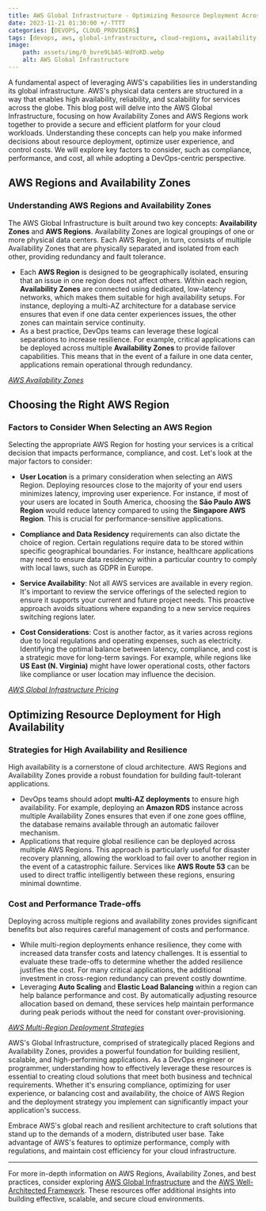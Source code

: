 ```yaml
---
title: AWS Global Infrastructure - Optimizing Resource Deployment Across Regions 
date: 2023-11-21 01:30:00 +/-TTTT
categories: [DEVOPS, CLOUD_PROVIDERS]
tags: [devops, aws, global-infrastructure, cloud-regions, availability-zones, cost-optimization, cloud-infrastructure, high-availability, resource-deployment, compliance-management, multi-az, disaster-recovery, aws-regions, cloud-resilience, auto-scaling, cloud-providers]
image:
    path: assets/img/0_bvre9LbAS-WdYoKD.webp
    alt: AWS Global Infrastructure 
---
```


A fundamental aspect of leveraging AWS's capabilities lies in understanding its global infrastructure. AWS's physical data centers are structured in a way that enables high availability, reliability, and scalability for services across the globe. This blog post will delve into the AWS Global Infrastructure, focusing on how Availability Zones and AWS Regions work together to provide a secure and efficient platform for your cloud workloads. Understanding these concepts can help you make informed decisions about resource deployment, optimize user experience, and control costs. We will explore key factors to consider, such as compliance, performance, and cost, all while adopting a DevOps-centric perspective.

## AWS Regions and Availability Zones

### Understanding AWS Regions and Availability Zones
The AWS Global Infrastructure is built around two key concepts: **Availability Zones** and **AWS Regions**. Availability Zones are logical groupings of one or more physical data centers. Each AWS Region, in turn, consists of multiple Availability Zones that are physically separated and isolated from each other, providing redundancy and fault tolerance.

- Each **AWS Region** is designed to be geographically isolated, ensuring that an issue in one region does not affect others. Within each region, **Availability Zones** are connected using dedicated, low-latency networks, which makes them suitable for high availability setups. For instance, deploying a multi-AZ architecture for a database service ensures that even if one data center experiences issues, the other zones can maintain service continuity.
- As a best practice, DevOps teams can leverage these logical separations to increase resilience. For example, critical applications can be deployed across multiple **Availability Zones** to provide failover capabilities. This means that in the event of a failure in one data center, applications remain operational through redundancy.

*[AWS Availability Zones](https://aws.amazon.com/about-aws/global-infrastructure/availability-zones/)*

## Choosing the Right AWS Region

### Factors to Consider When Selecting an AWS Region
Selecting the appropriate AWS Region for hosting your services is a critical decision that impacts performance, compliance, and cost. Let's look at the major factors to consider:

- **User Location** is a primary consideration when selecting an AWS Region. Deploying resources close to the majority of your end users minimizes latency, improving user experience. For instance, if most of your users are located in South America, choosing the **São Paulo AWS Region** would reduce latency compared to using the **Singapore AWS Region**. This is crucial for performance-sensitive applications.
- **Compliance and Data Residency** requirements can also dictate the choice of region. Certain regulations require data to be stored within specific geographical boundaries. For instance, healthcare applications may need to ensure data residency within a particular country to comply with local laws, such as GDPR in Europe.

- **Service Availability**: Not all AWS services are available in every region. It's important to review the service offerings of the selected region to ensure it supports your current and future project needs. This proactive approach avoids situations where expanding to a new service requires switching regions later.

- **Cost Considerations**: Cost is another factor, as it varies across regions due to local regulations and operating expenses, such as electricity. Identifying the optimal balance between latency, compliance, and cost is a strategic move for long-term savings. For example, while regions like **US East (N. Virginia)** might have lower operational costs, other factors like compliance or user location may influence the decision.

*[AWS Global Infrastructure Pricing](https://aws.amazon.com/pricing/)*

## Optimizing Resource Deployment for High Availability

### Strategies for High Availability and Resilience
High availability is a cornerstone of cloud architecture. AWS Regions and Availability Zones provide a robust foundation for building fault-tolerant applications.

- DevOps teams should adopt **multi-AZ deployments** to ensure high availability. For example, deploying an **Amazon RDS** instance across multiple Availability Zones ensures that even if one zone goes offline, the database remains available through an automatic failover mechanism.
- Applications that require global resilience can be deployed across multiple AWS Regions. This approach is particularly useful for disaster recovery planning, allowing the workload to fail over to another region in the event of a catastrophic failure. Services like **AWS Route 53** can be used to direct traffic intelligently between these regions, ensuring minimal downtime.

### Cost and Performance Trade-offs
Deploying across multiple regions and availability zones provides significant benefits but also requires careful management of costs and performance.

- While multi-region deployments enhance resilience, they come with increased data transfer costs and latency challenges. It is essential to evaluate these trade-offs to determine whether the added resilience justifies the cost. For many critical applications, the additional investment in cross-region redundancy can prevent costly downtime.
- Leveraging **Auto Scaling** and **Elastic Load Balancing** within a region can help balance performance and cost. By automatically adjusting resource allocation based on demand, these services help maintain performance during peak periods without the need for constant over-provisioning.

*[AWS Multi-Region Deployment Strategies](https://aws.amazon.com/architecture/multi-region-architecture/)*

AWS's Global Infrastructure, comprised of strategically placed Regions and Availability Zones, provides a powerful foundation for building resilient, scalable, and high-performing applications. As a DevOps engineer or programmer, understanding how to effectively leverage these resources is essential to creating cloud solutions that meet both business and technical requirements. Whether it's ensuring compliance, optimizing for user experience, or balancing cost and availability, the choice of AWS Region and the deployment strategy you implement can significantly impact your application's success.

Embrace AWS's global reach and resilient architecture to craft solutions that stand up to the demands of a modern, distributed user base. Take advantage of AWS's features to optimize performance, comply with regulations, and maintain cost efficiency for your cloud infrastructure.

---

For more in-depth information on AWS Regions, Availability Zones, and best practices, consider exploring [AWS Global Infrastructure](https://aws.amazon.com/about-aws/global-infrastructure/) and the [AWS Well-Architected Framework](https://aws.amazon.com/architecture/well-architected/). These resources offer additional insights into building effective, scalable, and secure cloud environments.